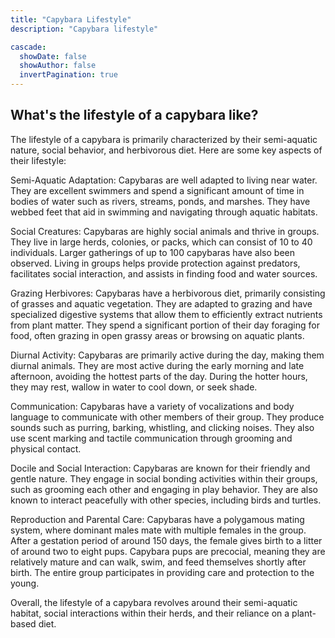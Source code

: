 ```yaml
---
title: "Capybara Lifestyle"
description: "Capybara lifestyle"

cascade:
  showDate: false
  showAuthor: false
  invertPagination: true
---
```


## What's the lifestyle of a capybara like?

The lifestyle of a capybara is primarily characterized by their semi-aquatic nature, social behavior, and herbivorous diet. Here are some key aspects of their lifestyle:

Semi-Aquatic Adaptation: Capybaras are well adapted to living near water. They are excellent swimmers and spend a significant amount of time in bodies of water such as rivers, streams, ponds, and marshes. They have webbed feet that aid in swimming and navigating through aquatic habitats.

Social Creatures: Capybaras are highly social animals and thrive in groups. They live in large herds, colonies, or packs, which can consist of 10 to 40 individuals. Larger gatherings of up to 100 capybaras have also been observed. Living in groups helps provide protection against predators, facilitates social interaction, and assists in finding food and water sources.

Grazing Herbivores: Capybaras have a herbivorous diet, primarily consisting of grasses and aquatic vegetation. They are adapted to grazing and have specialized digestive systems that allow them to efficiently extract nutrients from plant matter. They spend a significant portion of their day foraging for food, often grazing in open grassy areas or browsing on aquatic plants.

Diurnal Activity: Capybaras are primarily active during the day, making them diurnal animals. They are most active during the early morning and late afternoon, avoiding the hottest parts of the day. During the hotter hours, they may rest, wallow in water to cool down, or seek shade.

Communication: Capybaras have a variety of vocalizations and body language to communicate with other members of their group. They produce sounds such as purring, barking, whistling, and clicking noises. They also use scent marking and tactile communication through grooming and physical contact.

Docile and Social Interaction: Capybaras are known for their friendly and gentle nature. They engage in social bonding activities within their groups, such as grooming each other and engaging in play behavior. They are also known to interact peacefully with other species, including birds and turtles.

Reproduction and Parental Care: Capybaras have a polygamous mating system, where dominant males mate with multiple females in the group. After a gestation period of around 150 days, the female gives birth to a litter of around two to eight pups. Capybara pups are precocial, meaning they are relatively mature and can walk, swim, and feed themselves shortly after birth. The entire group participates in providing care and protection to the young.

Overall, the lifestyle of a capybara revolves around their semi-aquatic habitat, social interactions within their herds, and their reliance on a plant-based diet.